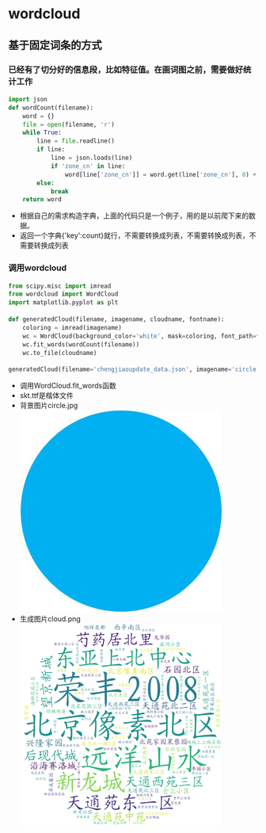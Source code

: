 # wordcloud

## 基于固定词条的方式
### 已经有了切分好的信息段，比如特征值。在画词图之前，需要做好统计工作
```python
import json
def wordCount(filename):
    word = {}
    file = open(filename, 'r')
    while True:
        line = file.readline()
        if line:
            line = json.loads(line)
            if 'zone_cn' in line:
                word[line['zone_cn']] = word.get(line['zone_cn'], 0) + 1
        else:
            break
    return word
```
- 根据自己的需求构造字典，上面的代码只是一个例子，用的是以前爬下来的数据。
- 返回一个字典{'key':count}就行，不需要转换成列表，不需要转换成列表，不需要转换成列表

### 调用wordcloud
```python
from scipy.misc import imread
from wordcloud import WordCloud
import matplotlib.pyplot as plt

def generatedCloud(filename, imagename, cloudname, fontname):
    coloring = imread(imagename)
    wc = WordCloud(background_color='white', mask=coloring, font_path=fontname, max_words=100, random_state=42)
    wc.fit_words(wordCount(filename))
    wc.to_file(cloudname)
    
generatedCloud(filename='chengjiaoupdate_data.json', imagename='circle.jpg', cloudname='cloud.png', fontname='skt.ttf')
```
- 调用WordCloud.fit_words函数
- skt.ttf是楷体文件
- 背景图片circle.jpg
![](./image/circle.jpg?raw=true)
- 生成图片cloud.png
![](./image/cloud.png?raw=true)









